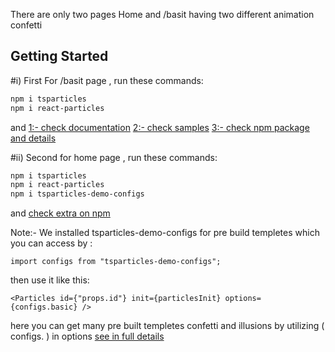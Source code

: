 There are only two pages Home and /basit having two different animation confetti

## Getting Started

#i) First For /basit page , run these commands:

```bash
npm i tsparticles
npm i react-particles
```
and [1:- check documentation](https://particles.js.org/docs/index.html) 
[2:- check samples](https://particles.js.org/samples)
[3:- check npm package and details](https://www.npmjs.com/package/tsparticles)

#ii) Second for home page , run these commands:

```bash
npm i tsparticles
npm i react-particles
npm i tsparticles-demo-configs
```
and [check extra on npm](https://www.npmjs.com/package/tsparticles-demo-configs)

Note:- We installed tsparticles-demo-configs for pre build templetes which you can access by :
```
import configs from "tsparticles-demo-configs";
```
then use it like this: 
```
<Particles id={"props.id"} init={particlesInit} options={configs.basic} />
```
here you can get many pre built templetes confetti and illusions by utilizing ( configs. ) in options
[see in full details](https://github.com/basit-sharif/gifparticals/blob/master/src/app/basit/page.tsx)
